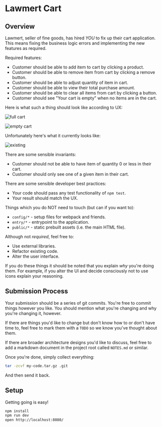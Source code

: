 # Lawmert Cart

## Overview

Lawmert, seller of fine goods, has hired _YOU_ to fix up their cart application. This means fixing the business logic errors and implementing the new features as required.

Required features:

 * Customer should be able to add item to cart by clicking a product.
 * Customer should be able to remove item from cart by clicking a remove button.
 * Customer should be able to adjust quantity of item in cart.
 * Customer should be able to view their total purchase amount.
 * Customer should be able to clear all items from cart by clicking a button.
 * Customer should see "Your cart is empty" when no items are in the cart.

Here is what such a thing should look like according to UX:

![full cart](http://i.imgur.com/IWIoGvh.png)

![empty cart](http://i.imgur.com/3VqMdkZ.png)

Unfortunately here's what it currently looks like:

![existing](http://i.imgur.com/7DSC569.png)

There are some sensible invariants:

 * Customer should not be able to have item of quantity 0 or less in their cart.
 * Customer should only see one of a given item in their cart.

There are some sensible developer best practices:

 * Your code should pass any test functionality of `npm test`.
 * Your result should match the UX.

Things which you do NOT need to touch (but can if you want to):

 * `config/*` - setup files for webpack and friends.
 * `entry/*` - entrypoint to the application.
 * `public/*` - static prebuilt assets (i.e. the main HTML file).

Although not _required_, feel free to:

 * Use external libraries.
 * Refactor existing code.
 * Alter the user interface.

If you do these things it should be noted that you explain _why_ you're doing them. For example, if you alter the UI and decide consciously not to use icons explain your reasoning.

## Submission Process

Your submission should be a series of git commits. You're free to commit things however you like. You should mention what you're changing and why you're changing it, however.

If there are things you'd like to change but don't know how to or don't have time to, feel free to mark them with a `TODO` so we know you've thought about them.

If there are broader architecture designs you'd like to discuss, feel free to add a markdown document in the project root called `NOTES.md` or similar.

Once you're done, simply collect everything:

```sh
tar -zcvf my-code.tar.gz .git
```

And then send it back.

## Setup

Getting going is easy!

```sh
npm install
npm run dev
open http://localhost:8080/
```
